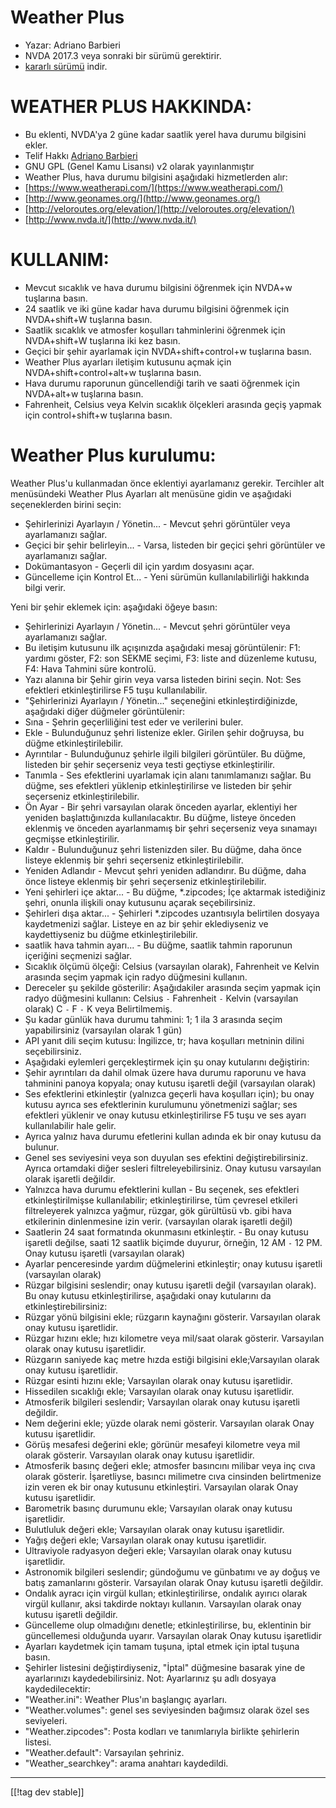 # Weather Plus #

* Yazar: Adriano Barbieri
* NVDA 2017.3 veya sonraki bir sürümü gerektirir.
* [kararlı sürümü][1] indir.

# WEATHER PLUS HAKKINDA: #

* Bu eklenti, NVDA'ya 2 güne kadar saatlik yerel hava durumu bilgisini
  ekler.
* Telif Hakkı [Adriano Barbieri](mailto:adrianobarb@yahoo.it)
* GNU GPL (Genel Kamu Lisansı) v2 olarak yayınlanmıştır
* Weather Plus, hava durumu bilgisini aşağıdaki hizmetlerden alır:
* [https://www.weatherapi.com/](https://www.weatherapi.com/)
* [http://www.geonames.org/](http://www.geonames.org/)
* [http://veloroutes.org/elevation/](http://veloroutes.org/elevation/)
* [http://www.nvda.it/](http://www.nvda.it/)

# KULLANIM: #

* Mevcut sıcaklık ve hava durumu bilgisini öğrenmek için NVDA+w tuşlarına
  basın.
* 24 saatlik ve iki güne kadar hava durumu bilgisini öğrenmek için
  NVDA+shift+W tuşlarına basın.
* Saatlik sıcaklık ve atmosfer koşulları tahminlerini öğrenmek için
  NVDA+shift+W tuşlarına iki kez basın.
* Geçici bir şehir ayarlamak için NVDA+shift+control+w tuşlarına basın.
* Weather Plus ayarları iletişim kutusunu açmak için
  NVDA+shift+control+alt+w tuşlarına basın.
* Hava durumu raporunun güncellendiği tarih ve saati öğrenmek için
  NVDA+alt+w tuşlarına basın.
* Fahrenheit, Celsius veya Kelvin sıcaklık ölçekleri arasında geçiş yapmak
  için control+shift+w tuşlarına basın.

# Weather Plus kurulumu: #

Weather Plus'u kullanmadan önce eklentiyi ayarlamanız gerekir. 
Tercihler alt menüsündeki Weather Plus Ayarları alt menüsüne gidin ve  aşağıdaki seçeneklerden birini seçin:
 * Şehirlerinizi Ayarlayın / Yönetin... - Mevcut şehri görüntüler veya ayarlamanızı sağlar.
 * Geçici bir şehir belirleyin... - Varsa, listeden bir geçici şehri görüntüler ve ayarlamanızı sağlar. 
 * Dokümantasyon - Geçerli dil için yardım dosyasını açar. 
 * Güncelleme için Kontrol Et... - Yeni sürümün kullanılabilirliği hakkında bilgi verir. 

Yeni bir şehir eklemek için: aşağıdaki öğeye basın:

* Şehirlerinizi Ayarlayın / Yönetin... - Mevcut şehri görüntüler veya
  ayarlamanızı sağlar.
* Bu iletişim kutusunu ilk açışınızda aşağıdaki mesaj görüntülenir: F1:
  yardımı göster, F2: son SEKME seçimi, F3: liste and düzenleme kutusu, F4:
  Hava Tahmini süre kontrolü.
* Yazı alanına bir Şehir girin veya varsa listeden birini seçin. Not: Ses
  efektleri etkinleştirilirse F5 tuşu kullanılabilir.
* "Şehirlerinizi Ayarlayın / Yönetin..." seçeneğini etkinleştirdiğinizde,
  aşağıdaki diğer düğmeler görüntülenir:
* Sına - Şehrin geçerliliğini test eder  ve verilerini buler.
* Ekle - Bulunduğunuz şehri listenize ekler. Girilen şehir doğruysa, bu
  düğme etkinleştirilebilir.
* Ayrıntılar - Bulunduğunuz şehirle ilgili bilgileri görüntüler. Bu düğme,
  listeden bir şehir seçerseniz veya testi geçtiyse etkinleştirilir.
* Tanımla - Ses efektlerini uyarlamak için alanı tanımlamanızı sağlar. Bu
  düğme, ses efektleri yüklenip etkinleştirilirse ve listeden bir şehir
  seçerseniz etkinleştirilebilir.
* Ön Ayar - Bir şehri varsayılan olarak önceden ayarlar, eklentiyi her
  yeniden başlattığınızda kullanılacaktır. Bu düğme, listeye önceden
  eklenmiş ve önceden ayarlanmamış bir şehri seçerseniz veya sınamayı
  geçmişse etkinleştirilir.
* Kaldır - Bulunduğunuz şehri listenizden siler. Bu düğme, daha önce listeye
  eklenmiş bir şehri seçerseniz etkinleştirilebilir.
* Yeniden Adlandır - Mevcut şehri yeniden adlandırır. Bu düğme, daha önce
  listeye eklenmiş bir şehri seçerseniz etkinleştirilebilir.
* Yeni şehirleri içe aktar... - Bu düğme, *.zipcodes; İçe aktarmak
  istediğiniz şehri, onunla ilişkili onay kutusunu açarak seçebilirsiniz.
* Şehirleri dışa aktar... - Şehirleri *.zipcodes uzantısıyla belirtilen
  dosyaya kaydetmenizi sağlar. Listeye en az bir şehir eklediyseniz ve
  kaydettiyseniz bu düğme etkinleştirilebilir.
* saatlik hava tahmin ayarı... - Bu düğme, saatlik tahmin raporunun
  içeriğini seçmenizi sağlar.
* Sıcaklık ölçümü ölçeği: Celsius (varsayılan olarak), Fahrenheit ve Kelvin
  arasında seçim yapmak için radyo düğmesini kullanın.
* Dereceler şu şekilde gösterilir: Aşağıdakiler arasında seçim yapmak için
  radyo düğmesini kullanın: Celsius `-` Fahrenheit `-` Kelvin (varsayılan
  olarak) C `-` F `-` K veya Belirtilmemiş.
* Şu kadar günlük hava durumu tahmini: 1; 1 ila 3 arasında seçim
  yapabilirsiniz (varsayılan olarak 1 gün)
* API yanıt dili seçim kutusu: İngilizce, tr; hava koşulları metninin dilini
  seçebilirsiniz.
* Aşağıdaki eylemleri gerçekleştirmek için şu onay kutularını değiştirin:
* Şehir ayrıntıları da dahil olmak üzere hava durumu raporunu ve hava
  tahminini panoya kopyala; onay kutusu işaretli değil (varsayılan olarak)
* Ses efektlerini etkinleştir (yalnızca geçerli hava koşulları için); bu
  onay kutusu ayrıca ses efektlerinin kurulumunu yönetmenizi sağlar; ses
  efektleri yüklenir ve onay kutusu etkinleştirilirse F5 tuşu ve ses ayarı
  kullanılabilir hale gelir.
* Ayrıca yalnız hava durumu efetlerini kullan adında ek bir onay kutusu da
  bulunur.
* Genel ses seviyesini veya son duyulan ses efektini
  değiştirebilirsiniz. Ayrıca  ortamdaki diğer sesleri
  filtreleyebilirsiniz. Onay kutusu varsayılan olarak işaretli değildir.
* Yalnızca hava durumu efektlerini kullan - Bu seçenek, ses efektleri
  etkinleştirilmişse kullanılabilir; etkinleştirilirse, tüm çevresel
  etkileri filtreleyerek yalnızca yağmur, rüzgar, gök gürültüsü vb. gibi
  hava etkilerinin dinlenmesine izin verir. (varsayılan olarak işaretli
  değil)
* Saatlerin 24 saat formatında okunmasını etkinleştir. - Bu onay kutusu
  işaretli değilse, saati 12 saatlik biçimde duyurur, örneğin, 12 AM `-` 12
  PM. Onay kutusu işaretli (varsayılan olarak)
* Ayarlar penceresinde yardım düğmelerini etkinleştir; onay kutusu işaretli
  (varsayılan olarak)
* Rüzgar bilgisini seslendir; onay kutusu işaretli değil (varsayılan
  olarak). Bu onay kutusu etkinleştirilirse, aşağıdaki onay kutularını da
  etkinleştirebilirsiniz:
* Rüzgar yönü bilgisini ekle; rüzgarın kaynağını gösterir. Varsayılan olarak
  onay kutusu işaretlidir.
* Rüzgar hızını ekle; hızı kilometre veya mil/saat olarak
  gösterir. Varsayılan olarak onay kutusu işaretlidir.
* Rüzgarın saniyede kaç metre hızda estiği bilgisini ekle;Varsayılan olarak
  onay kutusu işaretlidir. 
* Rüzgar esinti hızını ekle;  Varsayılan olarak onay kutusu  işaretlidir.
* Hissedilen sıcaklığı ekle; Varsayılan olarak onay kutusu işaretlidir.
* Atmosferik bilgileri seslendir;  Varsayılan olarak onay kutusu  işaretli
  değildir.
* Nem değerini ekle; yüzde olarak nemi gösterir. Varsayılan olarak Onay
  kutusu işaretlidir.
* Görüş mesafesi değerini ekle; görünür mesafeyi kilometre veya mil olarak
  gösterir. Varsayılan olarak onay kutusu işaretlidir.
* Atmosferik basınç değeri ekle; atmosfer basıncını milibar veya inç cıva
  olarak gösterir. İşaretliyse, basıncı milimetre cıva cinsinden
  belirtmenize izin veren ek bir onay kutusunu etkinleştiri. Varsayılan
  olarak Onay kutusu işaretlidir.
* Barometrik basınç durumunu ekle; Varsayılan olarak onay kutusu
  işaretlidir.
* Bulutluluk değeri ekle; Varsayılan olarak onay kutusu işaretlidir.
* Yağış değeri ekle; Varsayılan olarak onay kutusu işaretlidir.
* Ultraviyole radyasyon değeri ekle; Varsayılan olarak onay kutusu
  işaretlidir.
* Astronomik bilgileri seslendir; gündoğumu ve günbatımı ve ay doğuş ve
  batış zamanlarını gösterir. Varsayılan olarak Onay kutusu işaretli
  değildir.
* Ondalık ayracı için virgül kullan; etkinleştirilirse, ondalık ayırıcı
  olarak virgül kullanır, aksi takdirde noktayı kullanın. Varsayılan olarak
  onay kutusu işaretli değildir.
* Güncelleme olup olmadığını denetle; etkinleştirilirse, bu, eklentinin bir
  güncellemesi olduğunda uyarır. Varsayılan olarak Onay kutusu işaretlidir
* Ayarları kaydetmek için tamam tuşuna, iptal etmek için iptal tuşuna basın.
* Şehirler listesini değiştirdiyseniz, "İptal" düğmesine basarak yine de
  ayarlarınızı kaydedebilirsiniz. Not: Ayarlarınız şu adlı dosyaya
  kaydedilecektir:
* "Weather.ini": Weather Plus'ın başlangıç ​​ayarları.
* "Weather.volumes": genel ses seviyesinden bağımsız olarak özel ses
  seviyeleri.
* "Weather.zipcodes": Posta kodları ve tanımlarıyla birlikte şehirlerin
  listesi.
* "Weather.default": Varsayılan şehriniz.
* "Weather_searchkey": arama anahtarı kaydedildi.

--------------------------------------------------------------------------------

[[!tag dev stable]]

[1]: https://addons.nvda-project.org/files/get.php?file=wetp
